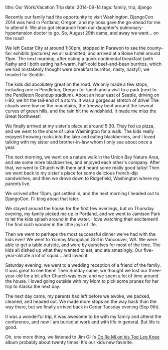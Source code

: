 title: Our Work/Vacation Trip
date: 2014-09-14
tags: family, trip, django

Recently our family had the opportunity to visit Washington.  DjangoCon 2014 was held in Portland, Oregon, and my boss gave the go-ahead for me to attend it. We also got clearance from our daughter's pulmonary-hypertension doctor to go.  So, August 29th came, and away we went... on the road!

We left Cedar City at around 1:30pm, stopped in Parawon to see the county-fair exhibits (pictures) we all submitted, and arrived at a Boise hotel around 11pm. The next morning, after eating a quick continental breakfast (with Kathy and I both eating half-warm, half-cold beef-and-bean burritos, which we had mistakenly thought were breakfast burritos; nasty, nasty!), we headed for Seattle.

The kids did absolutely great on the road.  We only made a few stops, including one in Pendleton, Oregon for lunch and a visit to a park (next to the Pendleton Roundup stadium). About an hour east of Seattle, driving on I-90, we hit the tail-end of a storm. It was a gorgeous stretch of drive! The clouds were low on the mountains, the freeway bent around the several curves of green hills, and the rain hit the windshield. It made me miss the Great Northwest!

We finally arrived at my sister's place at around 5:30. They fed us pizza, and we went to the shore of Lake Washington for a walk. The kids really enjoyed throwing rocks into the lake and eating blackberries, and I loved talking with my sister and brother-in-law whom I only see about once a year.

The next morning, we went on a nature walk in the Union Bay Nature Area, and ate some more blackberries, and enjoyed each other's company.  After that, we went to Church with them and heard some really good talks!  Then we went back to my sister's place for some delicious french-dip sandwiches, and then we drove down to Ridgefield, Washington where my parents live.

We arrived after 10pm, got settled in, and the next morning I headed out to DjangoCon. I'll blog about that later.

We stayed around the house for the first few evenings, but on Thursday evening, my family picked me up in Portland, and we went to Jamison Park to let the kids splash around in the water.  I love watching their excitement!  The find such wonder in the little joys of life.

Then we went to perhaps the most successful dinner we've had with the kids ever! We went to Yummy Mongolian Grill in Vancouver, WA.  We were able to get a table outside, and were by ourselves for most of the time.  The kids all dished up what they wanted to eat, and ate amazingly. Our five-year-old ate a lot of squid... and loved it.

Saturday evening, we went to a wedding reception of a friend of the family.  It was great to see them!  Then Sunday came, we thought we lost our three-year-old for a bit after Church was over, and we spent a lot of time around the house. I loved going outside with my Mom to pick some prunes for her trip to Alaska the next day.

The next day came, my parents had left before we awoke, we packed, cleaned, and headed out.  We made more stops on the way back than the way there, but we finally arrived back in Cedar Tuesday evening (Sep 9th).

It was a wonderful trip, it was awesome to be with my family and attend the conference, and now I am buried at work and with life in general. But life is good.

Oh, one more thing, we listened to Jim Gill's [Do Re Mi on his Toe Leg Knee](http://store.jimgill.com/cd3.html) album probably about twenty times! It's our kids new favorite.
